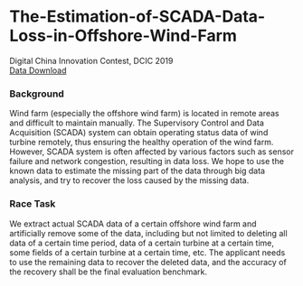 # The-Estimation-of-SCADA-Data-Loss-in-Offshore-Wind-Farm
Digital China Innovation Contest, DCIC 2019  
[Data Download](https://www.datafountain.cn/competitions/333/details/data-evaluation)
### Background
Wind farm (especially the offshore wind farm) is located in remote areas and difficult to maintain manually. The Supervisory Control and Data Acquisition (SCADA) system can obtain operating status data of wind turbine remotely, thus ensuring the healthy operation of the wind farm. However, SCADA system is often affected by various factors such as sensor failure and network congestion, resulting in data loss. We hope to use the known data to estimate the missing part of the data through big data analysis, and try to recover the loss caused by the missing data.

### Race Task
We extract actual SCADA data of a certain offshore wind farm and artificially remove some of the data, including but not limited to deleting all data of a certain time period, data of a certain turbine at a certain time, some fields of a certain turbine at a certain time, etc. The applicant needs to use the remaining data to recover the deleted data, and the accuracy of the recovery shall be the final evaluation benchmark.
